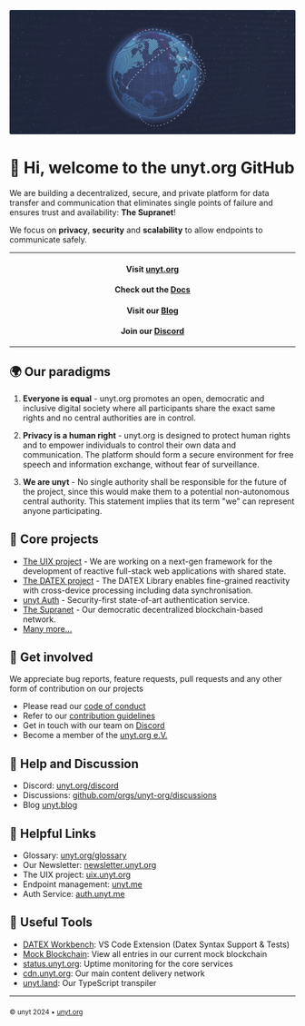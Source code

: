 ![Banner](https://github.com/unyt-org/.github/raw/main/profile/unyt_banner.png)

# 👋 Hi, welcome to the unyt.org GitHub

We are building a decentralized, secure, and private platform for data transfer and communication that eliminates single points of failure and ensures trust and availability: **The Supranet**!

We focus on **privacy**, **security** and **scalability** to allow endpoints to communicate safely. 

---
#### <div align="center">Visit [unyt.org](https://unyt.org)</div>
#### <div align="center">Check out the [Docs](https://docs.unyt.org)</div>
#### <div align="center">Visit our [Blog](https://unyt.blog)</div>
#### <div align="center">Join our [Discord](https://unyt.org/discord)</div>
---

## 🌍 Our paradigms
1. **Everyone is equal** - unyt.org promotes an open, democratic and inclusive digital society where all participants share the exact same rights and no central authorities are in control.

2. **Privacy is a human right** - unyt.org is designed to protect human rights and to empower individuals to control their own data and communication. The platform should form a secure environment for free speech and information exchange, without fear of surveillance.

3. **We are unyt** - No single authority shall be responsible for the future of the project, since this would make them to a potential non-autonomous central authority. This statement implies that its term "we" can represent anyone participating.

## 🚀 Core projects
* [The UIX project](https://github.com/unyt-org/uix) - We are working on a next-gen framework for the development of reactive full-stack web applications with shared state.
* [The DATEX project](https://github.com/unyt-org/datex-core-js-legacy) - The DATEX Library enables fine-grained reactivity with cross-device processing including data synchronisation.
* [unyt Auth](https://unyt.blog/article/2023-12-10-introducing-the-unyt-auth-service) - Security-first state-of-art authentication service.
* [The Supranet](https://supranet.unyt.org) - Our democratic decentralized blockchain-based network.
* [Many more...](https://github.com/orgs/unyt-org/repositories)

## 📌 Get involved
We appreciate bug reports, feature requests, pull requests and any other form of contribution on our projects

* Please read our [code of conduct](https://github.com/unyt-org/.github/blob/main/CODE_OF_CONDUCT.md)
* Refer to our [contribution guidelines](https://github.com/unyt-org/.github/blob/main/CONTRIBUTING.md)
* Get in touch with our team on [Discord](https://unyt.org/discord)
* Become a member of the [unyt.org e.V.](https://unyt.org/join)

## 💬 Help and Discussion
* Discord: [unyt.org/discord](https://unyt.org/discord)
* Discussions: [github.com/orgs/unyt-org/discussions](https://github.com/orgs/unyt-org/discussions)
* Blog [unyt.blog](https://unyt.blog)

 
## 🛟 Helpful Links
 * Glossary: [unyt.org/glossary](https://unyt.org/glossary)
 * Our Newsletter: [newsletter.unyt.org](https://newsletter.unyt.org)
 * The UIX project: [uix.unyt.org](https://uix.unyt.org)
 * Endpoint management: [unyt.me](https://me.unyt.org)
 * Auth Service: [auth.unyt.me](https://auth.unyt.org)

## 🔧 Useful Tools
 * [DATEX Workbench](https://marketplace.visualstudio.com/items?itemName=unytorg.datex-workbench): VS Code Extension (Datex Syntax Support & Tests)
 * [Mock Blockchain](https://relay2.unyt.cc/): View all entries in our current mock blockchain
 * [status.unyt.org](https://status.unyt.org): Uptime monitoring for the core services
 * [cdn.unyt.org](https://cdn.unyt.org): Our main content delivery network
 * [unyt.land](https://unyt.land): Our TypeScript transpiler



---

<sub>&copy; unyt 2024 • [unyt.org](https://unyt.org)</sub>
